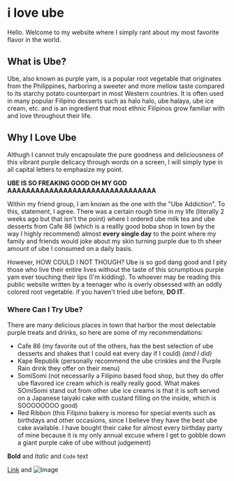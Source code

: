 # i love ube

Hello. Welcome to my website where I simply rant about my most favorite flavor in the world. 

## What is Ube?

Ube, also known as purple yam, is a popular root vegetable that originates from the Philippines, harboring a sweeter and more mellow taste compared to its starchy potato counterpart in most Western countries. It is often used in many popular Filipino desserts such as halo halo, ube halaya, ube ice cream, etc. and is an ingredient that most ethnic Filipinos grow familiar with and love throughout their life.



## Why I Love Ube
Althugh I cannot truly encapsulate the pure goodness and deliciousness of this vibrant purple delicacy through words on a screen, I will simply type in all capital letters to emphasize my point.

**UBE IS SO FREAKING GOOD OH MY GOD AAAAAAAAAAAAAAAAAAAAAAAAAAAAAAAA**

Within my friend group, I am known as the one with the "Ube Addiction". To this, statement, I agree. There was a certain rough time in my life (literally 2 weeks ago but that isn't the point) where I ordered ube milk tea and ube desserts from Cafe 86 (which is a reallly good boba shop in town by the way I highly recommend) almost **every single day** to the point where my family and friends would joke about my skin turning purple due to th sheer amount of ube I consumed on a daily basis.

However, HOW COULD I NOT THOUGH? Ube is so god dang good and I pity those who live their entire lives without the taste of this scrumptious purple yam ever touching their lips (I'm kidding). To whoever may be reading this public website written by a teenager who is overly obsessed with an oddly colored root vegetable. if you haven't tried ube before, **DO IT**. 

### Where Can I Try Ube?
There are many delicious places in town that harbor the most delectable purple treats and drinks, so here are some of my recommendations:
- Cafe 86 (my favorite out of the others, has the best selection of ube desserts and shakes that I could eat every day if I could) _(and I did)_
- Kape Republik (personally recommend the ube crinkles and the Purple Rain drink they offer on their menu)
- SomiSomi (not necessarily a Filipino based food shop, but they do offer ube flavored ice cream which is really really good. What makes SOmiSomi stand out from other ube ice creams is that it is soft served on a Japanese taiyaki cake with custard filling on the inside, which is SOOOOOOOO good)
- Red Ribbon (this Filipino bakery is moreso for special events such as birthdays and other occasions, since I believe they have the best ube cake available. I have bought their cake for almost every birthday party of mine because it is my only annual excuse where I get to gobble down a giant purple cake of ube without judgement)





**Bold** and _Italic_ and `Code` text

[Link](url) and ![Image](https://user-images.githubusercontent.com/91563496/135330176-9d702ad0-3ef4-43c4-a345-d8f2986d042c.png)



